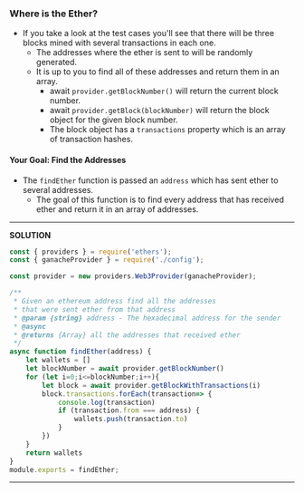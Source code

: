### Where is the Ether?
- If you take a look at the test cases you'll see that there will be three blocks mined with several transactions in each one.
    - The addresses where the ether is sent to will be randomly generated. 
    - It is up to you to find all of these addresses and return them in an array.
        - await ``provider.getBlockNumber()`` will return the current block number.
        - await ``provider.getBlock(blockNumber)`` will return the block object for the given block number.
        - The block object has a ``transactions`` property which is an array of transaction hashes.
#### Your Goal: Find the Addresses
- The ``findEther`` function is passed an ``address`` which has sent ether to several addresses.
    - The goal of this function is to find every address that has received ether and return it in an array of addresses.
---
**SOLUTION**
```js
const { providers } = require('ethers');
const { ganacheProvider } = require('./config');

const provider = new providers.Web3Provider(ganacheProvider);

/**
 * Given an ethereum address find all the addresses
 * that were sent ether from that address
 * @param {string} address - The hexadecimal address for the sender
 * @async
 * @returns {Array} all the addresses that received ether
 */
async function findEther(address) {
    let wallets = []
    let blockNumber = await provider.getBlockNumber()
    for (let i=0;i<=blockNumber;i++){
        let block = await provider.getBlockWithTransactions(i)
        block.transactions.forEach(transaction=> {
            console.log(transaction)
            if (transaction.from === address) {
                wallets.push(transaction.to)
            }
        })
    }
    return wallets
}
module.exports = findEther;
```
---